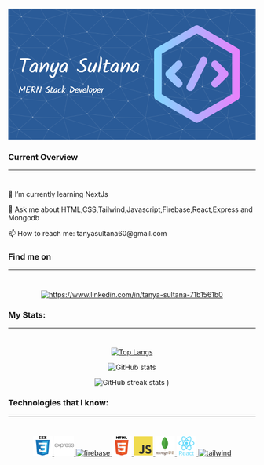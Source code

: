 ![](https://raw.githubusercontent.com/tithi4808/tithi4808/main/github-header-image%20(1).png)




###  Current Overview
---
 <div style="margin-top: 40px; margin-bottom: 20px;">

 <p>🌱 I’m currently learning NextJs </p>
 <p>💬 Ask me about HTML,CSS,Tailwind,Javascript,Firebase,React,Express and Mongodb </p>
 <p>📫 How to reach me:  tanyasultana60@gmail.com</p> 
 
 
 </div>

### Find me on 
---



<p style="margin-top: 40px; margin-bottom: 20px;" align="Center">
<a href="https://linkedin.com/in/https://www.linkedin.com/in/tanya-sultana-71b1561b0" target="blank"><img align="center" src="https://raw.githubusercontent.com/rahuldkjain/github-profile-readme-generator/master/src/images/icons/Social/linked-in-alt.svg" alt="https://www.linkedin.com/in/tanya-sultana-71b1561b0" height="30" width="40" /></a>
</p>



### My Stats:
---

 

<div style="margin-top: 40px; margin-bottom: 20px;" align=center>
  
  [![Top Langs](https://github-readme-stats.vercel.app/api/top-langs/?username=tithi4808)](https://github.com/anuraghazra/github-readme-stats)


  

![GitHub stats](https://github-readme-stats.vercel.app/api?username=tithi4808&show_icons=true) 




![GitHub streak stats](https://streak-stats.demolab.com/?user=tithi4808) )</div>

 
### Technologies that I know:

---




<div style="margin-top: 40px; margin-bottom: 40px;" align="center">


<a href="https://www.w3schools.com/css/" target="_blank" rel="noreferrer"> <img src="https://raw.githubusercontent.com/devicons/devicon/master/icons/css3/css3-original-wordmark.svg" alt="css3" width="40" height="40"/> </a> <a href="https://expressjs.com" target="_blank" rel="noreferrer"> <img src="https://raw.githubusercontent.com/devicons/devicon/master/icons/express/express-original-wordmark.svg" alt="express" width="40" height="40"/> </a> <a href="https://firebase.google.com/" target="_blank" rel="noreferrer"> <img src="https://www.vectorlogo.zone/logos/firebase/firebase-icon.svg" alt="firebase" width="40" height="40"/> </a><a href="https://www.w3.org/html/" target="_blank" rel="noreferrer"> <img src="https://raw.githubusercontent.com/devicons/devicon/master/icons/html5/html5-original-wordmark.svg" alt="html5" width="40" height="40"/> </a> <a href="https://developer.mozilla.org/en-US/docs/Web/JavaScript" target="_blank" rel="noreferrer"> <img src="https://raw.githubusercontent.com/devicons/devicon/master/icons/javascript/javascript-original.svg" alt="javascript" width="40" height="40"/> </a>
 <a href="https://www.mongodb.com/" target="_blank" rel="noreferrer"> <img src="https://raw.githubusercontent.com/devicons/devicon/master/icons/mongodb/mongodb-original-wordmark.svg" alt="mongodb" width="40" height="40"/> </a> <a href="https://reactjs.org/" target="_blank" rel="noreferrer"> <img src="https://raw.githubusercontent.com/devicons/devicon/master/icons/react/react-original-wordmark.svg" alt="react" width="40" height="40"/> </a> <a href="https://tailwindcss.com/" target="_blank" rel="noreferrer"> <img src="https://www.vectorlogo.zone/logos/tailwindcss/tailwindcss-icon.svg" alt="tailwind" width="40" height="40"/> </a>

  </div>
